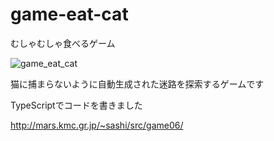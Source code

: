 # game-eat-cat
むしゃむしゃ食べるゲーム

![game_eat_cat](https://user-images.githubusercontent.com/82739042/145293848-df060a2a-a025-48f2-9981-111b1266e62a.jpg)

猫に捕まらないように自動生成された迷路を探索するゲームです

TypeScriptでコードを書きました

http://mars.kmc.gr.jp/~sashi/src/game06/


